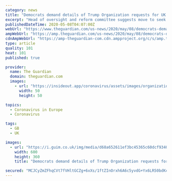 ```yaml
---
category: news
title: "Democrats demand details of Trump Organization requests for UK coronavirus aid"
excerpt: "Head of oversight and reform committee suggests move to seek overseas funding was potentially a violation of the US constitution"
publishedDateTime: 2020-05-08T04:07:00Z
webUrl: "https://www.theguardian.com/us-news/2020/may/08/democrats-demand-details-of-trump-organization-requests-for-uk-coronavirus-aid"
ampWebUrl: "https://amp.theguardian.com/us-news/2020/may/08/democrats-demand-details-of-trump-organization-requests-for-uk-coronavirus-aid"
cdnAmpWebUrl: "https://amp-theguardian-com.cdn.ampproject.org/c/s/amp.theguardian.com/us-news/2020/may/08/democrats-demand-details-of-trump-organization-requests-for-uk-coronavirus-aid"
type: article
quality: 101
heat: 101
published: true

provider:
  name: The Guardian
  domain: theguardian.com
  images:
    - url: "https://insideout.app/coronavirus/assets/images/organizations/theguardian.com-50x50.jpg"
      width: 50
      height: 50

topics:
  - Coronavirus in Europe
  - Coronavirus

tags:
  - GB
  - UK

images:
  - url: "https://i.guim.co.uk/img/media/d68a652611ef3bc45365c60dcf9340d9aecd8628/0_0_5395_3239/master/5395.jpg?width=300&quality=45&auto=format&fit=max&dpr=2&s=ab105b8b86afc9d63b6a341cec0b37ab"
    width: 600
    height: 360
    title: "Democrats demand details of Trump Organization requests for UK coronavirus aid"

secured: "MCJCyZmZFhqCVt7fVHltGCZg+6xXs/1ftZInOrxh6A6c5yvdG+Yx6LR50bdKcKrrTjOA9ZKz5W31QtZbwbcr3ots1EiLT2bj+QXEH/EArSONwRFse5bY80Gr4K/fuTinBOruKRONGrHEBXaPWG2KsRp/v6JNgZmLOO9nCh8xSoJfOHOD6vA8mLqShKQbQou0FDALMsnzB6Ou0/i+orVwo9S84MjvcZcWYHMeXl2FPTcojD0s33Oi6TQ2xczJHDmOh5aZs34/51rqhOLEYgDu42voPZ5WrCId13P7xOuJ8Y8MSsWQG/6Al/gZgEtDJ9qEkS8IQIBLGcV3C5HLylZhEEGirdfhRo9fQ88UuBfRurhyI0oxhWfTxerZGcV8A0TdFiuc9MMrRfAHEVcie/iVMZ/lnIa3FGDgsfSw11Yc33cumsWUp/HVbXOFpUFg9aO+rWbp4d9RmYgSs/OPQAxoL7PEunspZAIEEZEcJvQ0z5I=;ozL7hzwRdMDHzR5Ye6vhSw=="
---
```


